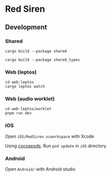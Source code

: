 # Red Siren


## Development



### Shared

```
cargo build --package shared  
```

```
cargo build --package shared_types
```

### Web (leptos)

```
cd web-leptos
cargo leptos watch
```

### Web (audio worklet)

```
cd web-leptos/worklet
pnpm run dev
```

### iOS

Open `iOS/RedSiren.xcworkspace` with Xcode

Using [cocoapods](https://cocoapods.org/). Run `pod update` in `iOS` directory


### Android

Open `Android/` with Android studio